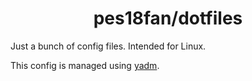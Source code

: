 <h1 align="center">pes18fan/dotfiles</h1>

Just a bunch of config files. Intended for Linux.

This config is managed using [yadm](https://yadm.io).
